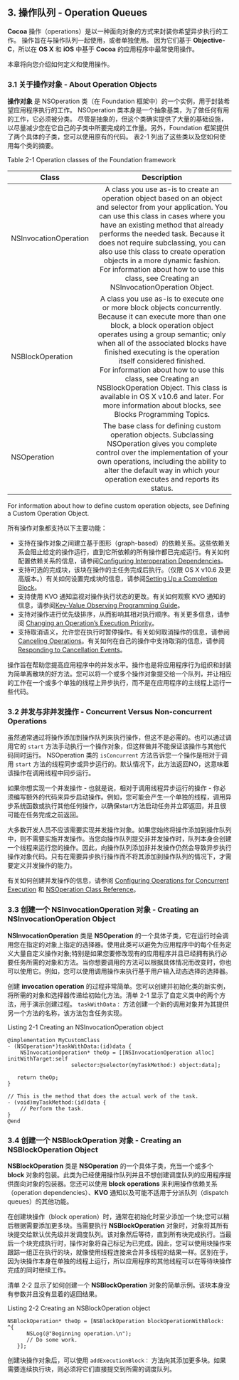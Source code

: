 ## 3. 操作队列 - Operation Queues
**Cocoa** 操作（operations）是以一种面向对象的方式来封装你希望异步执行的工作。 操作旨在与操作队列一起使用，或者单独使用。 因为它们基于 **Objective-C**，所以在 **OS X** 和 **iOS** 中基于 **Cocoa** 的应用程序中最常使用操作。

本章将向您介绍如何定义和使用操作。

### 3.1 关于操作对象 - About Operation Objects
**操作对象** 是 NSOperation 类（在 Foundation 框架中）的一个实例，用于封装希望应用程序执行的工作。 NSOperation 类本身是一个抽象基类，为了做任何有用的工作，它必须被分类。 尽管是抽象的，但这个类确实提供了大量的基础设施，以尽量减少您在它自己的子类中所要完成的工作量。另外，Foundation 框架提供了两个具体的子类，您可以使用原有的代码。 表2-1 列出了这些类以及您如何使用每个类的摘要。

Table 2-1  Operation classes of the Foundation framework

Class|Description
-|:-:
NSInvocationOperation|A class you use as-is to create an operation object based on an object and selector from your application. You can use this class in cases where you have an existing method that already performs the needed task. Because it does not require subclassing, you can also use this class to create operation objects in a more dynamic fashion.<br>For information about how to use this class, see Creating an NSInvocationOperation Object.
NSBlockOperation|A class you use as-is to execute one or more block objects concurrently. Because it can execute more than one block, a block operation object operates using a group semantic; only when all of the associated blocks have finished executing is the operation itself considered finished.<br>For information about how to use this class, see Creating an NSBlockOperation Object. This class is available in OS X v10.6 and later. For more information about blocks, see Blocks Programming Topics.
NSOperation|The base class for defining custom operation objects. Subclassing NSOperation gives you complete control over the implementation of your own operations, including the ability to alter the default way in which your operation executes and reports its status.
For information about how to define custom operation objects, see Defining a Custom Operation Object.

所有操作对象都支持以下主要功能：

* 支持在操作对象之间建立基于图形（graph-based）的依赖关系。这些依赖关系会阻止给定的操作运行，直到它所依赖的所有操作都已完成运行。有关如何配置依赖关系的信息，请参阅[Configuring Interoperation Dependencies](https://developer.apple.com/library/content/documentation/General/Conceptual/ConcurrencyProgrammingGuide/OperationObjects/OperationObjects.html#//apple_ref/doc/uid/TP40008091-CH101-SW17)。
* 支持可选的完成块，该块在操作的主任务完成后执行。（仅限 OS X v10.6 及更高版本。）有关如何设置完成块的信息，请参阅[Setting Up a Completion Block](https://developer.apple.com/library/content/documentation/General/Conceptual/ConcurrencyProgrammingGuide/OperationObjects/OperationObjects.html#//apple_ref/doc/uid/TP40008091-CH101-SW33)。
* 支持使用 KVO 通知监视对操作执行状态的更改。有关如何观察 KVO 通知的信息，请参阅[Key-Value Observing Programming Guide](https://developer.apple.com/library/content/documentation/Cocoa/Conceptual/KeyValueObserving/KeyValueObserving.html#//apple_ref/doc/uid/10000177i)。
* 支持对操作进行优先级排序，从而影响其相对执行顺序。有关更多信息，请参阅 [Changing an Operation’s Execution Priority](https://developer.apple.com/library/content/documentation/General/Conceptual/ConcurrencyProgrammingGuide/OperationObjects/OperationObjects.html#//apple_ref/doc/uid/TP40008091-CH101-SW31)。
* 支持取消语义，允许您在执行时暂停操作。有关如何取消操作的信息，请参阅 [Canceling Operations](https://developer.apple.com/library/content/documentation/General/Conceptual/ConcurrencyProgrammingGuide/OperationObjects/OperationObjects.html#//apple_ref/doc/uid/TP40008091-CH101-SW39)。有关如何在自己的操作中支持取消的信息，请参阅[ Responding to Cancellation Events](https://developer.apple.com/library/content/documentation/General/Conceptual/ConcurrencyProgrammingGuide/OperationObjects/OperationObjects.html#//apple_ref/doc/uid/TP40008091-CH101-SW24)。

操作旨在帮助您提高应用程序中的并发水平。操作也是将应用程序行为组织和封装为简单离散块的好方法。您可以将一个或多个操作对象提交给一个队列，并让相应的工作在一个或多个单独的线程上异步执行，而不是在应用程序的主线程上运行一些代码。


### 3.2 并发与非并发操作 - Concurrent Versus Non-concurrent Operations
虽然通常通过将操作添加到操作队列来执行操作，但这不是必需的。也可以通过调用它的 `start` 方法手动执行一个操作对象，但这样做并不能保证该操作与其他代码同时运行。 NSOperation 类的 `isConcurrent` 方法告诉您一个操作是相对于调用 `start` 方法的线程同步或异步运行的。默认情况下，此方法返回NO，这意味着该操作在调用线程中同步运行。

如果你想实现一个并发操作 - 也就是说，相对于调用线程异步运行的操作 - 你必须编写额外的代码来异步启动操作。例如，您可能会产生一个单独的线程，调用异步系统函数或执行其他任何操作，以确保start方法启动任务并立即返回，并且很可能在任务完成之前返回。

大多数开发人员不应该需要实现并发操作对象。如果您始终将操作添加到操作队列中，则不需要实施并发操作。当您向操作队列提交非并发操作时，队列本身会创建一个线程来运行您的操作。因此，向操作队列添加非并发操作仍然会导致异步执行操作对象代码。只有在需要异步执行操作而不将其添加到操作队列的情况下，才需要定义并发操作的能力。

有关如何创建并发操作的信息，请参阅 [Configuring Operations for Concurrent Execution]() 和 [NSOperation Class Reference]()。


### 3.3 创建一个 NSInvocationOperation 对象 - Creating an NSInvocationOperation Object

**NSInvocationOperation** 类是 **NSOperation** 的一个具体子类，它在运行时会调用您在指定的对象上指定的选择器。使用此类可以避免为应用程序中的每个任务定义大量自定义操作对象;特别是如果您要修改现有的应用程序并且已经拥有执行必要任务所需的对象和方法。当你想要调用的方法可以根据具体情况而改变时，你也可以使用它。例如，您可以使用调用操作来执行基于用户输入动态选择的选择器。

创建 **invocation operation** 的过程非常简单。您可以创建并初始化类的新实例，将所需的对象和选择器传递给初始化方法。清单 2-1 显示了自定义类中的两个方法，用于演示创建过程。 `taskWithData：` 方法创建一个新的调用对象并为其提供另一个方法的名称，该方法包含任务实现。

Listing 2-1  Creating an NSInvocationOperation object

```
@implementation MyCustomClass
- (NSOperation*)taskWithData:(id)data {
    NSInvocationOperation* theOp = [[NSInvocationOperation alloc] initWithTarget:self
                    selector:@selector(myTaskMethod:) object:data];
 
   return theOp;
}
 
// This is the method that does the actual work of the task.
- (void)myTaskMethod:(id)data {
    // Perform the task.
}
@end

```

### 3.4 创建一个 NSBlockOperation 对象 - Creating an NSBlockOperation Object

**NSBlockOperation** 类是 **NSOperation** 的一个具体子类，充当一个或多个 **block** 对象的包装。此类为已经使用操作队列并且不想创建调度队列的应用程序提供面向对象的包装器。您还可以使用 **block operations** 来利用操作依赖关系（operation dependencies）、**KVO** 通知以及可能不适用于分派队列（dispatch queues）的其他功能。

在创建块操作（block operation）时，通常在初始化时至少添加一个块;您可以稍后根据需要添加更多块。当需要执行 **NSBlockOperation** 对象时，对象将其所有块提交给默认优先级并发调度队列。该对象然后等待，直到所有块完成执行。当最后一个块完成执行时，操作对象将自己标记为已完成。因此，您可以使用块操作来跟踪一组正在执行的块，就像使用线程连接来合并多线程的结果一样。区别在于，因为块操作本身在单独的线程上运行，所以应用程序的其他线程可以在等待块操作完成的同时继续工作。

清单 2-2 显示了如何创建一个 **NSBlockOperation** 对象的简单示例。该块本身没有参数并且没有显着的返回结果。

Listing 2-2  Creating an NSBlockOperation object

```
NSBlockOperation* theOp = [NSBlockOperation blockOperationWithBlock: ^{
      NSLog(@"Beginning operation.\n");
      // Do some work.
   }];
```

创建块操作对象后，可以使用 `addExecutionBlock：` 方法向其添加更多块。如果需要连续执行块，则必须将它们直接提交到所需的调度队列。